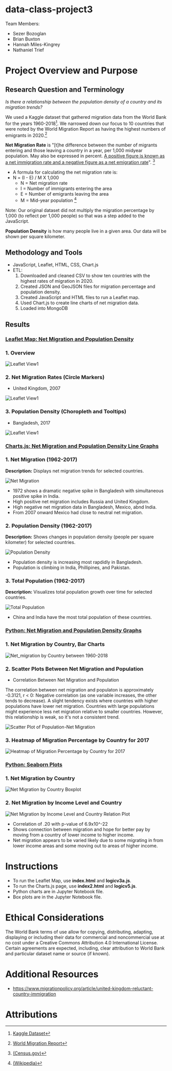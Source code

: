 # data-class-project3

Team Members:
- Sezer Bozoglan
- Brian Buxton
- Hannah Miles-Kingrey
- Nathaniel Trief


# Project Overview and Purpose
## Research Question and Terminology

*Is there a relationship between the population density of a country and its migration trends?*

We used a Kaggle dataset that gathered migration data from the World Bank for the years 1960-2018[^1]. We narrowed down our focus to 10 countries that were noted by the World Migration Report as having the highest numbers of emigrants in 2020.[^2]

**Net Migration Rate** is "[t]he difference between the number of migrants entering and those leaving a country in a year, per 1,000 midyear population. May also be expressed in percent. <ins> A positive figure is known as a net immigration rate and a negative figure as a net emigration rate</ins>". [^3]

- A formula for calculating the net migration rate is:
- N = (I - E) / M X 1,000
  - N = Net migration rate
  - I = Number of immigrants entering the area
  - E = Number of emigrants leaving the area
  - M = Mid-year population [^4]
    
Note: Our original dataset did not multiply the migration percentage by 1,000 (to reflect per 1,000 people) so that was a step added to the JavaScript.

**Population Density** is how many people live in a given area. Our data will be shown per square kilometer.

## Methodology and Tools
- JavaScript, Leaflet, HTML, CSS, Chart.js
- ETL:
  1. Downloaded and cleaned CSV to show ten countries with the highest rates of migration in 2020.
  2. Created JSON and GeoJSON files for migration percentage and population density.
  3. Created JavaScript and HTML files to run a Leaflet map.
  4. Used Chart.js to create line charts of net migration data.
  5. Loaded into MongoDB

## Results

### <ins> Leaflet Map: Net Migration and Population Density </ins>

### 1. Overview

![Leaflet View1](Images/Leaflet_Map1.png)

### 2. Net Migration Rates (Circle Markers)
- United Kingdom, 2007

![Leaflet View1](Images/Leaflet_Map2.png)

### 3.  Population Density (Choropleth and Tooltips)
- Bangladesh, 2017

![Leaflet View1](Images/Leaflet_Map3.png)

### <ins> Charts.js: Net Migration and Population Density Line Graphs </ins>

### 1. Net Migration (1962-2017)
**Description:** Displays net migration trends for selected countries.

![Net Migration](Images/Net_Migration.png)

- 1972 shows a dramatic negative spike in Bangladesh with simultaneous positive spike in India.  
- High positive net migration includes Russia and United Kingdom. 
- High negative net migration data in Bangladesh, Mexico, abnd India.
- From 2007 onward Mexico had close to neutral net migration. 

### 2. Population Density (1962-2017)
**Description:** Shows changes in population density (people per square kilometer) for selected countries.

![Population Density](Images/Population_Density.png)

- Population density is increasing most rapdidly in Bangladesh.
- Population is climbing in India, Phillipines, and Pakistan.   

### 3. Total Population (1962-2017)
**Description:** Visualizes total population growth over time for selected countries.

![Total Population](Images/Total_Population.png)
- China and India have the most total population of these countries. 


### <ins> Python: Net Migration and Population Density Graphs </ins>

### 1. Net Migration by Country, Bar Charts
 ![Net_migration by Country between 1960-2018](/resources/Images/net_migration_by_country_bar_charts.png)

### 2. Scatter Plots Between Net Migration and Population 

- Correlation Between Net Migration and Population 

The correlation between net migration and populaton is approximately -0.3121, r < 0: Negative correlation (as one variable increases, the other tends to decrease).
A slight tendency exists where countries with higher populations have lower net migration. Countries with large populations might experience less net migration relative to smaller countries. However, this relationship is weak, so it's not a consistent trend.

![Scatter Plot of Population-Net Migration](/resources/Images/net_migration_population_scatter_plot_line_equation.png)

### 3. Heatmap of Migration Percentage by Country for 2017

![Heatmap of Migration Percentage by Country for 2017](/resources/Images/Heatmap_of_Migration_Percentage_by_Country_for_2017.png)

### <ins> Python: Seaborn Plots
### 1. Net Migration by Country

![Net Migration by Country Boxplot](/Images/Net_Migration_by_Country.png)

### 2. Net Migration by Income Level and Country

![Net Migration by Income Level and Country Relation Plot](/Images/Relation_plot_between_Income_Level_and_Net_Migration.png)
- Correlation of .20 with p-value of 6.9x10^-22
- Shows connection between migration and hope for better pay by moving from a country of lower income to higher income.
- Net migration appears to be varied likely due to some migrating in from lower income areas and some moving out to areas of higher income.

# Instructions

- To run the Leaflet Map, use **index.html** and **logicv3a.js**.
- To run the Charts.js page, use **index2.html** and **logicv5.js**.
- Python charts are in Jupyter Notebook file.
- Box plots are in the Jupyter Notebook file. 


# Ethical Considerations
The World Bank terms of use allow for copying, distributing, adapting, displaying or including their data for commercial and noncommercial use at no cost under a Creative Commons Attribution 4.0 International License. Certain agreements are expected, including, clear attribution to World Bank and particular dataset name or source (if known).

# Additional Resources
- https://www.migrationpolicy.org/article/united-kingdom-reluctant-country-immigration
  
# Attributions
[^1]: [Kaggle Dataset](https://www.kaggle.com/datasets/eliasdabbas/migration-data-worldbank-1960-2018)
[^2]: [World Migration Report](https://worldmigrationreport.iom.int/what-we-do/world-migration-report-2024-chapter-4/who-migrates-internationally-and-where-do-they-go-international-migration-globally-between-1995-2020)
[^3]: [(Census.gov)](https://www.census.gov/glossary/?term=Net+migration+rate)
[^4]: [(Wikipedia)](https://en.wikipedia.org/wiki/Net_migration_rate#:~:text=The%20net%20migration%20rate%20is,positive%20net%20migration%20rate%20occurs.)


